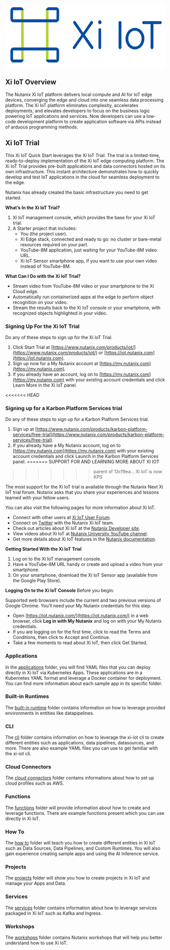 <p align="center">
    <img src="/img/icon.png" width="600" height="200">
</p> 

## Xi IoT Overview
The Nutanix Xi IoT platform delivers local compute and AI for IoT edge devices, converging the edge and cloud into one seamless data processing platform. The Xi IoT platform eliminates complexity, accelerates deployments, and elevates developers to focus on the business logic powering IoT applications and services. Now developers can use a low-code development platform to create application software via APIs instead of arduous programming methods.

## Xi IoT Trial
This Xi IoT Quick Start leverages the Xi IoT Trial. The trial is a limited-time, ready-to-deploy implementation of the Xi IoT edge computing platform. The Xi IoT Trial provides pre-built applications and data connectors hosted on its own infrastructure. This instant architecture demonstrates how to quickly develop and test IoT applications in the cloud for seamless deployment to the edge.

Nutanix has already created the basic infrastructure you need to get started.

**What’s In the Xi IoT Trial?**
1. Xi IoT management console, which provides the base for your Xi IoT trial.
1. A Starter project that includes:
    * You (the project user).
    * Xi Edge stack, connected and ready to go: no cluster or bare-metal resources required on your part.
    * YouTube-8M application, just waiting for your YouTube-8M video URL.
    * Xi IoT Sensor smartphone app, if you want to use your own video instead of YouTube-8M.

**What Can I Do with the Xi IoT Trial?**
* Stream video from YouTube-8M video or your smartphone to the Xi Cloud edge.
* Automatically run containerized apps at the edge to perform object recognition on your video.
* Stream the results back to the Xi IoT console or your smartphone, with recognized objects highlighted in your video.

### Signing Up For the Xi IoT Trial
Do any of these steps to sign up for the Xi IoT Trial.
1. Click Start Trial at [https://www.nutanix.com/products/iot/](https://www.nutanix.com/products/iot/) or [https://iot.nutanix.com](https://iot.nutanix.com).
1. Sign up now for a My Nutanix account at [https://my.nutanix.com](https://my.nutanix.com).
1. If you already have an account, log on to [https://my.nutanix.com](https://my.nutanix.com) with your existing account credentials and click Learn More in the Xi IoT panel.

<<<<<<< HEAD
### Signing up for a Karbon Platform Services trial
Do any of these steps to sign up for a Karbon Platform Services trial.
1. Sign up at [https://www.nutanix.com/products/karbon-platform-services/free-trial](https://www.nutanix.com/products/karbon-platform-services/free-trial).
1. If you already have a My Nutanix account, log on to [https://my.nutanix.com](https://my.nutanix.com) with your existing account credentials and click Launch in the Karbon Platform Services panel.
=======
SUPPORT FOR AND LEARNING MORE ABOUT XI IOT
>>>>>>> parent of 13cf9ea... Xi IoT is now KPS

The most support for the Xi IoT trial is available through the Nutanix Next Xi IoT trial forum. Nutanix asks that you share your experiences and lessons learned with your fellow users.

You can also visit the following pages for more information about Xi IoT.

* Connect with other users at [Xi IoT User Forum](https://next.nutanix.com/xi-iot-72).
* Connect on [Twitter](https://twitter.com/NutanixIoT) with the Nutanix Xi IoT team.
* Check out articles about Xi IoT at the [Nutanix Developer site](https://developer.nutanix.com/iot).
* View videos about Xi IoT at [Nutanix University YouTube channel](https://www.youtube.com/watch?v#wmUkz-XZLJo).
* Get more details about Xi IoT features in the [Nutanix documentation](https://portal.nutanix.com/?filterKey#type&filterVal#Xi#/page/docs/list).

**Getting Started With the Xi IoT Trial**
1. Log on to the Xi IoT management console.
1. Have a YouTube-8M URL handy or create and upload a video from your smartphone.
1. On your smartphone, download the Xi IoT Sensor app (available from the Google Play Store).

**Logging On to the Xi IoT Console**
Before you begin:

Supported web browsers include the current and two previous versions of Google Chrome. You’ll need your My Nutanix credentials for this step.
* Open [https://iot.nutanix.com/](https://iot.nutanix.com/) in a web browser, click **Log in with My Nutanix** and log on with your My Nutanix credentials.
* If you are logging on for the first time, click to read the Terms and Conditions, then click to Accept and Continue.
* Take a few moments to read about Xi IoT, then click Get Started.

### Applications

In the [applications](applications) folder, you will find YAML files that you can deploy directly in Xi IoT via Kubernetes Apps. These applications are in a Kubernetes YAML format and leverage a Docker container for 
deployment. You can find more information about each sample app in its specific folder. 

### Built-in Runtimes

The [built-in runtime](built-in_runtimes) folder contains information on how to leverage provided environments in entities like datapipelines. 

### CLI

The [cli](cli) folder contains information on how to leverage the xi-iot cli to create different entities such as applications, data pipelines, datasources, and more. There are also example YAML files you can use to get 
familiar with the xi-iot cli. 

### Cloud Connectors

The [cloud connectors](cloud_connectors) folder contains informations about how to set up cloud profiles such as AWS.

### Functions

The [functions](functions) folder will provide information about how to create and leverage functions. There are example functions present which you can use directly in Xi IoT. 

### How To

The [how to](how_to) folder will teach you how to create different entities in Xi IoT such as Data Sources, Data Pipelines, and Custom Runtimes. You will also gain experience creating sample apps and using the AI Inference service.

### Projects

The [projects](projects) folder will show you how to create projects in Xi IoT and manage your Apps and Data.

### Services

The [services](services) folder contains information about how to leverage services packaged in Xi IoT such as Kafka and Ingress.

### Workshops

The [workshops](workshops) folder contains Nutanix workshops that will help you better understand how to use Xi IoT.